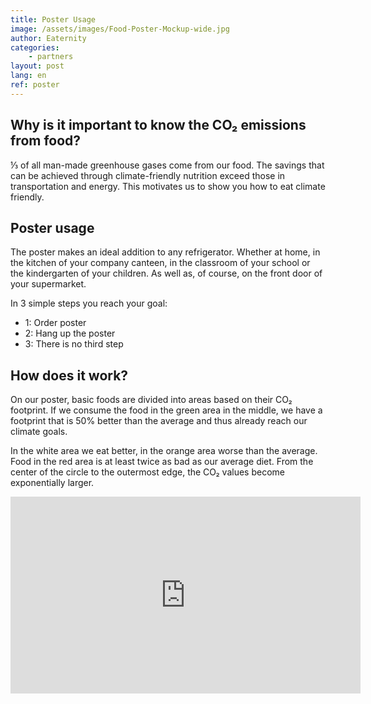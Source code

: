 ```yaml
---
title: Poster Usage
image: /assets/images/Food-Poster-Mockup-wide.jpg
author: Eaternity
categories: 
    - partners
layout: post
lang: en
ref: poster
---
```



## Why is it important to know the CO₂ emissions from food?

⅓ of all man-made greenhouse gases come from our food. The savings that can be achieved through climate-friendly nutrition exceed those in transportation and energy. This motivates us to show you how to eat climate friendly. 


## Poster usage

The poster makes an ideal addition to any refrigerator. Whether at home, in the kitchen of your company canteen, in the classroom of your school or the kindergarten of your children. As well as, of course, on the front door of your supermarket.

In 3 simple steps you reach your goal:

- 1: Order poster
- 2: Hang up the poster
- 3: There is no third step

## How does it work?

On our poster, basic foods are divided into areas based on their CO₂ footprint. If we consume the food in the green area in the middle, we have a footprint that is 50% better than the average and thus already reach our climate goals.

In the white area we eat better, in the orange area worse than the average. Food in the red area is at least twice as bad as our average diet. From the center of the circle to the outermost edge, the CO₂ values become exponentially larger.



<iframe width="560" height="315" src="https://www.youtube.com/embed/PkSjDfKkrgA" title="YouTube video player" frameborder="0" allow="accelerometer; autoplay; clipboard-write; encrypted-media; gyroscope; picture-in-picture" allowfullscreen></iframe>



